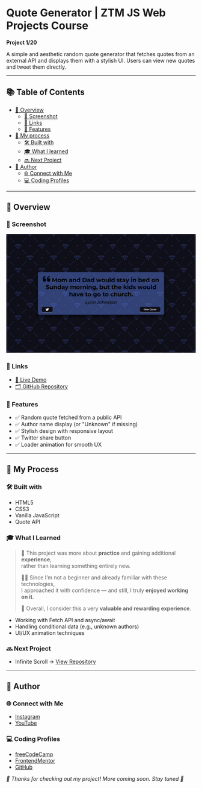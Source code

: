 # Quote Generator | ZTM JS Web Projects Course

**Project 1/20**

A simple and aesthetic random quote generator that fetches quotes from an external API and displays them with a stylish UI. Users can view new quotes and tweet them directly.

---

## 📚 Table of Contents

- [🔎 Overview](#-overview)
  - [📸 Screenshot](#-screenshot)
  - [🔗 Links](#-links)
  - [📌 Features](#-features)
- [🧠 My process](#-my-process)
  - [🛠️ Built with](#️-built-with)
  - [🎓 What I learned](#-what-i-learned)
  - [🔜 Next Project](#-next-project)
- [👤 Author](#-author)
  - [🌐 Connect with Me](#-connect-with-me)
  - [💻 Coding Profiles](#-coding-profiles)

---

## 🔎 Overview

### 📸 Screenshot

![screenshot of the project's webpage](./assets/screenshot.jpg)

### 🔗 Links

 - [🔴 Live Demo](https://dalascript.github.io/quote-generator/)
 - [🗂️ GitHub Repository](https://github.com/DalaScript/quote-generator)

### 📌 Features

 - ✅ Random quote fetched from a public API
 - ✅ Author name display (or "Unknown" if missing)
 - ✅ Stylish design with responsive layout
 - ✅ Twitter share button
 - ✅ Loader animation for smooth UX

---

## 🧠 My Process

### 🛠️ Built with

 - HTML5
 - CSS3
 - Vanilla JavaScript
 - Quote API

### 🎓 What I Learned

  > 🚀 This project was more about **practice** and gaining additional **experience**,  
  > rather than learning something entirely new.  
  >  
  > 👨‍💻 Since I’m not a beginner and already familiar with these technologies,  
  > I approached it with confidence — and still, I truly **enjoyed working on it**.  
  >  
  > 🎯 Overall, I consider this a very **valuable and rewarding experience**.

 - Working with Fetch API and async/await
 - Handling conditional data (e.g., unknown authors)
 - UI/UX animation techniques

### 🔜 Next Project

 - Infinite Scroll → [View Repository](https://github.com/DalaScript/infinite-scroll)

---

## 👤 Author

### 🌐 Connect with Me

 - [Instagram](https://www.instagram.com/DalaScript)
 - [YouTube](https://www.youtube.com/@DalaScript)

### 💻 Coding Profiles

 - [freeCodeCamp](https://www.freecodecamp.org/DalaScript)
 - [FrontendMentor](https://www.frontendmentor.io/profile/DalaScript)
 - [GitHub](https://github.com/DalaScript)

*🙌 Thanks for checking out my project! More coming soon. Stay tuned 🚀*